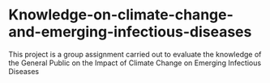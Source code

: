 # Knowledge-on-climate-change-and-emerging-infectious-diseases
This project is a group assignment carried out to evaluate the knowledge of the General Public on the Impact of Climate Change on Emerging Infectious Diseases
